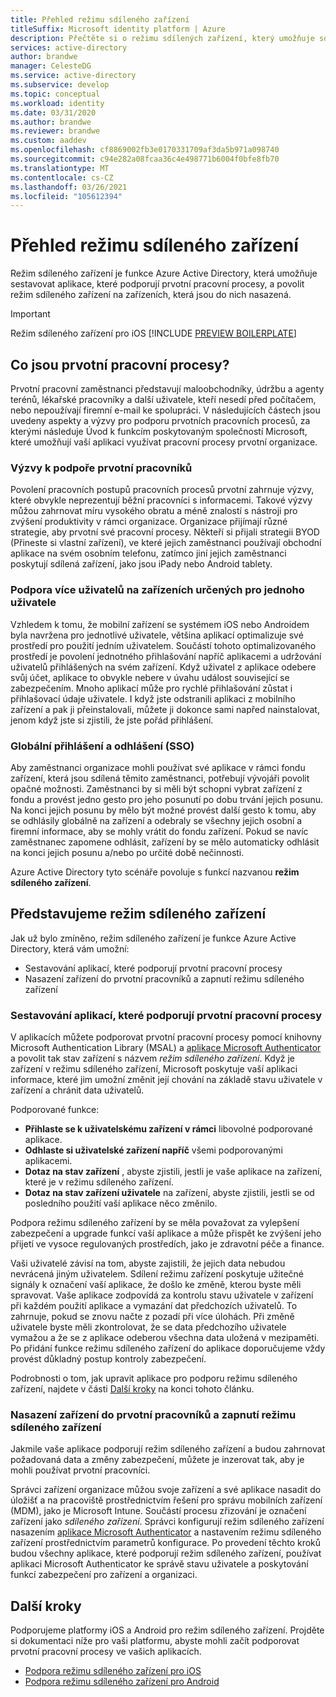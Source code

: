 ```yaml
---
title: Přehled režimu sdíleného zařízení
titleSuffix: Microsoft identity platform | Azure
description: Přečtěte si o režimu sdílených zařízení, který umožňuje sdílení zařízení pro prvotní pracovníky.
services: active-directory
author: brandwe
manager: CelesteDG
ms.service: active-directory
ms.subservice: develop
ms.topic: conceptual
ms.workload: identity
ms.date: 03/31/2020
ms.author: brandwe
ms.reviewer: brandwe
ms.custom: aaddev
ms.openlocfilehash: cf8869002fb3e0170331709af3da5b971a098740
ms.sourcegitcommit: c94e282a08fcaa36c4e498771b6004f0bfe8fb70
ms.translationtype: MT
ms.contentlocale: cs-CZ
ms.lasthandoff: 03/26/2021
ms.locfileid: "105612394"
---
```

# <a name="overview-of-shared-device-mode"></a>Přehled režimu sdíleného zařízení

Režim sdíleného zařízení je funkce Azure Active Directory, která umožňuje sestavovat aplikace, které podporují prvotní pracovní procesy, a povolit režim sdíleného zařízení na zařízeních, která jsou do nich nasazená.

>[!IMPORTANT]
> Režim sdíleného zařízení pro iOS [!INCLUDE [PREVIEW BOILERPLATE](../../../includes/active-directory-develop-preview.md)]

## <a name="what-are-frontline-workers"></a>Co jsou prvotní pracovní procesy?

Prvotní pracovní zaměstnanci představují maloobchodníky, údržbu a agenty terénů, lékařské pracovníky a další uživatele, kteří nesedí před počítačem, nebo nepoužívají firemní e-mail ke spolupráci. V následujících částech jsou uvedeny aspekty a výzvy pro podporu prvotních pracovních procesů, za kterými následuje Úvod k funkcím poskytovaným společností Microsoft, které umožňují vaší aplikaci využívat pracovní procesy prvotní organizace.

### <a name="challenges-of-supporting-frontline-workers"></a>Výzvy k podpoře prvotní pracovníků

Povolení pracovních postupů pracovních procesů prvotní zahrnuje výzvy, které obvykle neprezentují běžní pracovníci s informacemi. Takové výzvy můžou zahrnovat míru vysokého obratu a méně znalostí s nástroji pro zvýšení produktivity v rámci organizace. Organizace přijímají různé strategie, aby prvotní své pracovní procesy. Někteří si přijali strategii BYOD (Přineste si vlastní zařízení), ve které jejich zaměstnanci používají obchodní aplikace na svém osobním telefonu, zatímco jiní jejich zaměstnanci poskytují sdílená zařízení, jako jsou iPady nebo Android tablety.

### <a name="supporting-multiple-users-on-devices-designed-for-one-user"></a>Podpora více uživatelů na zařízeních určených pro jednoho uživatele

Vzhledem k tomu, že mobilní zařízení se systémem iOS nebo Androidem byla navržena pro jednotlivé uživatele, většina aplikací optimalizuje své prostředí pro použití jedním uživatelem. Součástí tohoto optimalizovaného prostředí je povolení jednotného přihlašování napříč aplikacemi a udržování uživatelů přihlášených na svém zařízení. Když uživatel z aplikace odebere svůj účet, aplikace to obvykle nebere v úvahu událost související se zabezpečením. Mnoho aplikací může pro rychlé přihlašování zůstat i přihlašovací údaje uživatele. I když jste odstranili aplikaci z mobilního zařízení a pak ji přeinstalovali, můžete ji dokonce sami napřed nainstalovat, jenom když jste si zjistili, že jste pořád přihlášení.

### <a name="global-sign-in-and-sign-out-sso"></a>Globální přihlášení a odhlášení (SSO)

Aby zaměstnanci organizace mohli používat své aplikace v rámci fondu zařízení, která jsou sdílená těmito zaměstnanci, potřebují vývojáři povolit opačné možnosti. Zaměstnanci by si měli být schopni vybrat zařízení z fondu a provést jedno gesto pro jeho posunutí po dobu trvání jejich posunu. Na konci jejich posunu by mělo být možné provést další gesto k tomu, aby se odhlásily globálně na zařízení a odebraly se všechny jejich osobní a firemní informace, aby se mohly vrátit do fondu zařízení. Pokud se navíc zaměstnanec zapomene odhlásit, zařízení by se mělo automaticky odhlásit na konci jejich posunu a/nebo po určité době nečinnosti.

Azure Active Directory tyto scénáře povoluje s funkcí nazvanou **režim sdíleného zařízení**.

## <a name="introducing-shared-device-mode"></a>Představujeme režim sdíleného zařízení

Jak už bylo zmíněno, režim sdíleného zařízení je funkce Azure Active Directory, která vám umožní:

* Sestavování aplikací, které podporují prvotní pracovní procesy
* Nasazení zařízení do prvotní pracovníků a zapnutí režimu sdíleného zařízení

### <a name="build-applications-that-support-frontline-workers"></a>Sestavování aplikací, které podporují prvotní pracovní procesy

V aplikacích můžete podporovat prvotní pracovní procesy pomocí knihovny Microsoft Authentication Library (MSAL) a [aplikace Microsoft Authenticator](../user-help/user-help-auth-app-overview.md) a povolit tak stav zařízení s názvem *režim sdíleného zařízení*. Když je zařízení v režimu sdíleného zařízení, Microsoft poskytuje vaší aplikaci informace, které jim umožní změnit její chování na základě stavu uživatele v zařízení a chránit data uživatelů.

Podporované funkce:

* **Přihlaste se k uživatelskému zařízení v rámci** libovolné podporované aplikace.
* **Odhlaste si uživatelské zařízení napříč** všemi podporovanými aplikacemi.
* **Dotaz na stav zařízení** , abyste zjistili, jestli je vaše aplikace na zařízení, které je v režimu sdíleného zařízení.
* **Dotaz na stav zařízení uživatele** na zařízení, abyste zjistili, jestli se od posledního použití vaší aplikace něco změnilo.

Podpora režimu sdíleného zařízení by se měla považovat za vylepšení zabezpečení a upgrade funkcí vaší aplikace a může přispět ke zvýšení jeho přijetí ve vysoce regulovaných prostředích, jako je zdravotní péče a finance.

Vaši uživatelé závisí na tom, abyste zajistili, že jejich data nebudou nevrácená jiným uživatelem. Sdílení režimu zařízení poskytuje užitečné signály k označení vaší aplikace, že došlo ke změně, kterou byste měli spravovat. Vaše aplikace zodpovídá za kontrolu stavu uživatele v zařízení při každém použití aplikace a vymazání dat předchozích uživatelů. To zahrnuje, pokud se znovu načte z pozadí při více úlohách. Při změně uživatele byste měli zkontrolovat, že se data předchozího uživatele vymažou a že se z aplikace odeberou všechna data uložená v mezipaměti. Po přidání funkce režimu sdíleného zařízení do aplikace doporučujeme vždy provést důkladný postup kontroly zabezpečení.

Podrobnosti o tom, jak upravit aplikace pro podporu režimu sdíleného zařízení, najdete v části [Další kroky](#next-steps) na konci tohoto článku.

### <a name="deploy-devices-to-frontline-workers-and-turn-on-shared-device-mode"></a>Nasazení zařízení do prvotní pracovníků a zapnutí režimu sdíleného zařízení

Jakmile vaše aplikace podporují režim sdíleného zařízení a budou zahrnovat požadovaná data a změny zabezpečení, můžete je inzerovat tak, aby je mohli používat prvotní pracovníci.

Správci zařízení organizace můžou svoje zařízení a své aplikace nasadit do úložišť a na pracoviště prostřednictvím řešení pro správu mobilních zařízení (MDM), jako je Microsoft Intune. Součástí procesu zřizování je označení zařízení jako *sdíleného zařízení*. Správci konfigurují režim sdíleného zařízení nasazením [aplikace Microsoft Authenticator](../user-help/user-help-auth-app-overview.md) a nastavením režimu sdíleného zařízení prostřednictvím parametrů konfigurace. Po provedení těchto kroků budou všechny aplikace, které podporují režim sdíleného zařízení, používat aplikaci Microsoft Authenticator ke správě stavu uživatele a poskytování funkcí zabezpečení pro zařízení a organizaci.

## <a name="next-steps"></a>Další kroky

Podporujeme platformy iOS a Android pro režim sdíleného zařízení. Projděte si dokumentaci níže pro vaši platformu, abyste mohli začít podporovat prvotní pracovní procesy ve vašich aplikacích.

* [Podpora režimu sdíleného zařízení pro iOS](msal-ios-shared-devices.md)
* [Podpora režimu sdíleného zařízení pro Android](msal-android-shared-devices.md)
